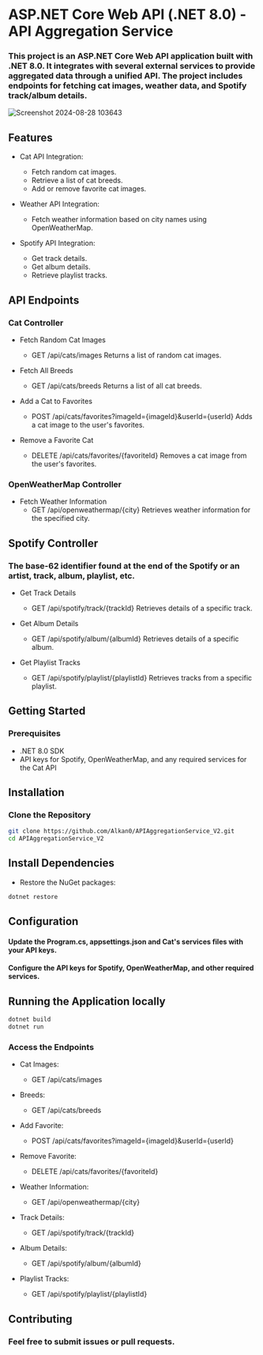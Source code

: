# ASP.NET Core Web API (.NET 8.0) - API Aggregation Service

### This project is an ASP.NET Core Web API application built with .NET 8.0. It integrates with several external services to provide aggregated data through a unified API. The project includes endpoints for fetching cat images, weather data, and Spotify track/album details.
![Screenshot 2024-08-28 103643](https://github.com/user-attachments/assets/e92560e8-1fdd-4aac-816f-49c2f2026051)

## Features

- Cat API Integration:
  - Fetch random cat images.
  - Retrieve a list of cat breeds.
  - Add or remove favorite cat images.

- Weather API Integration:
  - Fetch weather information based on city names using OpenWeatherMap.

- Spotify API Integration:
  - Get track details.
  - Get album details.
  - Retrieve playlist tracks.

## API Endpoints
### Cat Controller

  - Fetch Random Cat Images
    - GET /api/cats/images
      Returns a list of random cat images.

  - Fetch All Breeds
    - GET /api/cats/breeds
      Returns a list of all cat breeds.

  - Add a Cat to Favorites
    - POST /api/cats/favorites?imageId={imageId}&userId={userId}
      Adds a cat image to the user's favorites.

  - Remove a Favorite Cat
    - DELETE /api/cats/favorites/{favoriteId}
      Removes a cat image from the user's favorites.

### OpenWeatherMap Controller

  - Fetch Weather Information
    - GET /api/openweathermap/{city}
      Retrieves weather information for the specified city.

## Spotify Controller
### The base-62 identifier found at the end of the Spotify or an artist, track, album, playlist, etc. 

  - Get Track Details
    - GET /api/spotify/track/{trackId} 
      Retrieves details of a specific track.

  - Get Album Details
    - GET /api/spotify/album/{albumId}
      Retrieves details of a specific album.

  - Get Playlist Tracks
    - GET /api/spotify/playlist/{playlistId}
      Retrieves tracks from a specific playlist.

## Getting Started
### Prerequisites
- .NET 8.0 SDK
- API keys for Spotify, OpenWeatherMap, and any required services for the Cat API

## Installation
### Clone the Repository
```bash
git clone https://github.com/Alkan0/APIAggregationService_V2.git
cd APIAggregationService_V2
```

## Install Dependencies
- Restore the NuGet packages:
```bash
dotnet restore
```
## Configuration
#### Update the Program.cs, appsettings.json and Cat's services files with your API keys.
#### Configure the API keys for Spotify, OpenWeatherMap, and other required services.

## Running the Application locally
```bash
dotnet build
dotnet run
```

### Access the Endpoints

- Cat Images: 
    - GET /api/cats/images

- Breeds: 
    - GET /api/cats/breeds

- Add Favorite: 
    - POST /api/cats/favorites?imageId={imageId}&userId={userId}

- Remove Favorite: 
    - DELETE /api/cats/favorites/{favoriteId}

- Weather Information: 
    - GET /api/openweathermap/{city}

- Track Details: 
    - GET /api/spotify/track/{trackId}

- Album Details: 
    - GET /api/spotify/album/{albumId}

- Playlist Tracks: 
    - GET /api/spotify/playlist/{playlistId}

## Contributing

### Feel free to submit issues or pull requests. 

